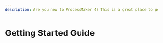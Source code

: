 ```yaml
---
description: Are you new to ProcessMaker 4? This is a great place to get started.
---
```


# Getting Started Guide

